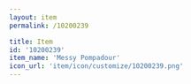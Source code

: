 ```yaml
---
layout: item
permalink: /10200239

title: Item
id: '10200239'
item_name: 'Messy Pompadour'
icon_url: 'item/icon/customize/10200239.png'
---
```

